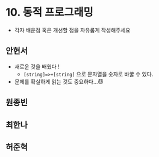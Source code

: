 # 10. 동적 프로그래밍

- 각자 배운점 혹은 개선할 점을 자유롭게 작성해주세요


## 안현서
- 새로운 것을 배웠다 !
	- `[string]=>+[string]` 으로 문자열을 숫자로 바꿀 수 있다.
- 문제를 확실하게 읽는 것도 중요하다...😈

## 원종빈

## 최한나

## 허준혁
